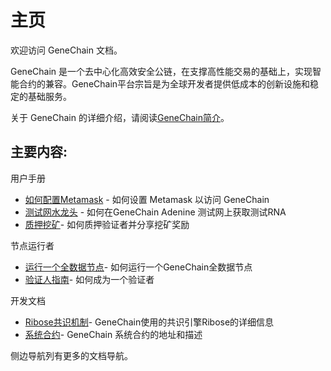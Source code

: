 # 主页

欢迎访问 GeneChain 文档。

GeneChain 是⼀个去中⼼化⾼效安全公链，在⽀撑⾼性能交易的基础上，实现智能合约的兼容。GeneChain平台宗旨是为全球开发者提供低成本的创新设施和稳定的基础服务。

关于 GeneChain 的详细介绍，请阅读[GeneChain简介](user-manual/introduction.md)。

## 主要内容:

用户手册

* [如何配置Metamask](user-manual/metamask.md) - 如何设置 Metamask 以访问 GeneChain
* [测试网水龙头](user-manual/testnet_faucet.md) - 如何在GeneChain Adenine 测试网上获取测试RNA
* [质押挖矿](user-manual/staking.md)- 如何质押验证者并分享挖矿奖励

节点运行者

* [运行一个全数据节点](for-node-operators/fullnode.md)- 如何运行一个GeneChain全数据节点
* [验证人指南](for-node-operators/validator.md)- 如何成为一个验证者

开发文档

* [Ribose共识机制](for-developers/ribose-consensus-protocol.md)- GeneChain使用的共识引擎Ribose的详细信息
* [系统合约](for-developers/system-contracts.md)- GeneChain 系统合约的地址和描述

侧边导航列有更多的文档导航。

